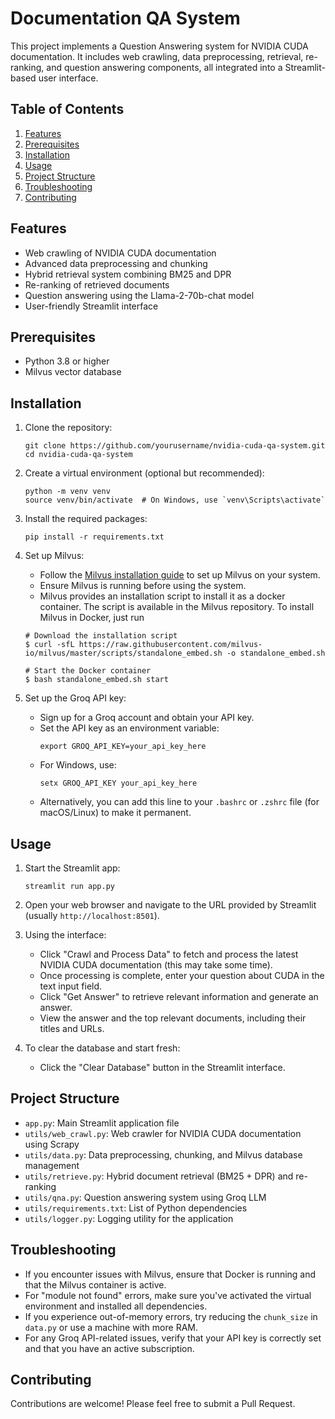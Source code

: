 # Documentation QA System

This project implements a Question Answering system for NVIDIA CUDA documentation. It includes web crawling, data preprocessing, retrieval, re-ranking, and question answering components, all integrated into a Streamlit-based user interface.

## Table of Contents
1. [Features](#features)
2. [Prerequisites](#prerequisites)
3. [Installation](#installation)
4. [Usage](#usage)
5. [Project Structure](#project-structure)
6. [Troubleshooting](#troubleshooting)
7. [Contributing](#contributing)

## Features

- Web crawling of NVIDIA CUDA documentation
- Advanced data preprocessing and chunking
- Hybrid retrieval system combining BM25 and DPR
- Re-ranking of retrieved documents
- Question answering using the Llama-2-70b-chat model
- User-friendly Streamlit interface

## Prerequisites

- Python 3.8 or higher
- Milvus vector database

## Installation

1. Clone the repository:
   ```
   git clone https://github.com/yourusername/nvidia-cuda-qa-system.git
   cd nvidia-cuda-qa-system
   ```

2. Create a virtual environment (optional but recommended):
   ```
   python -m venv venv
   source venv/bin/activate  # On Windows, use `venv\Scripts\activate`
   ```

3. Install the required packages:
   ```
   pip install -r requirements.txt
   ```

4. Set up Milvus:
   - Follow the [Milvus installation guide](https://milvus.io/docs/install_standalone-docker.md) to set up Milvus on your system.
   - Ensure Milvus is running before using the system.
   - Milvus provides an installation script to install it as a docker container. The script is available in the Milvus repository. To install Milvus in Docker, just run

   ```
   # Download the installation script
   $ curl -sfL https://raw.githubusercontent.com/milvus-io/milvus/master/scripts/standalone_embed.sh -o standalone_embed.sh

   # Start the Docker container
   $ bash standalone_embed.sh start
   ```

5. Set up the Groq API key:
   - Sign up for a Groq account and obtain your API key.
   - Set the API key as an environment variable:
     ```
     export GROQ_API_KEY=your_api_key_here
     ```
   - For Windows, use:
     ```
     setx GROQ_API_KEY your_api_key_here
     ```
   - Alternatively, you can add this line to your `.bashrc` or `.zshrc` file (for macOS/Linux) to make it permanent.
   

## Usage

1. Start the Streamlit app:
   ```
   streamlit run app.py
   ```

2. Open your web browser and navigate to the URL provided by Streamlit (usually `http://localhost:8501`).

3. Using the interface:
   - Click "Crawl and Process Data" to fetch and process the latest NVIDIA CUDA documentation (this may take some time).
   - Once processing is complete, enter your question about CUDA in the text input field.
   - Click "Get Answer" to retrieve relevant information and generate an answer.
   - View the answer and the top relevant documents, including their titles and URLs.

4. To clear the database and start fresh:
   - Click the "Clear Database" button in the Streamlit interface.

## Project Structure

- `app.py`: Main Streamlit application file
- `utils/web_crawl.py`: Web crawler for NVIDIA CUDA documentation using Scrapy
- `utils/data.py`: Data preprocessing, chunking, and Milvus database management
- `utils/retrieve.py`: Hybrid document retrieval (BM25 + DPR) and re-ranking
- `utils/qna.py`: Question answering system using Groq LLM
- `utils/requirements.txt`: List of Python dependencies
- `utils/logger.py`: Logging utility for the application

## Troubleshooting

- If you encounter issues with Milvus, ensure that Docker is running and that the Milvus container is active.
- For "module not found" errors, make sure you've activated the virtual environment and installed all dependencies.
- If you experience out-of-memory errors, try reducing the `chunk_size` in `data.py` or use a machine with more RAM.
- For any Groq API-related issues, verify that your API key is correctly set and that you have an active subscription.

## Contributing

Contributions are welcome! Please feel free to submit a Pull Request.

